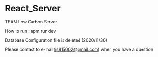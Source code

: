 # React_Server

TEAM Low Carbon Server

How to run : npm run dev

Database Configuration file is deleted (2020/11/30)

Please contact to e-mail(js815002@gmail.com) when you have a question
